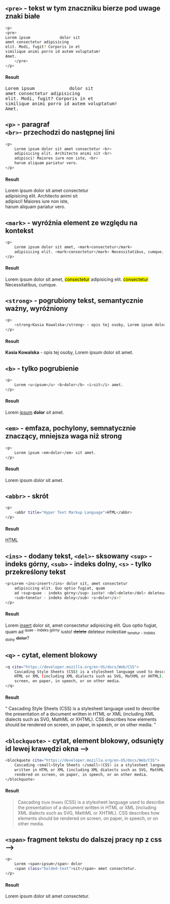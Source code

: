
## `<pre>` - tekst w tym znaczniku bierze pod uwage znaki białe
```bash
<p>
<pre>
Lorem ipsum             dolor sit
amet consectetur adipisicing 
elit. Modi, fugit? Corporis in et 
similique animi porro id autem voluptatum! 
Amet.
    </pre>
</p>
```

#### Result
<pre>Lorem ipsum             dolor sit
amet consectetur adipisicing 
elit. Modi, fugit? Corporis in et 
similique animi porro id autem voluptatum! 
Amet.
</pre>



## `<p>` - paragraf <br>`<br>`- przechodzi do następnej lini

```bash
<p>
    Lorem ipsum dolor sit amet consectetur <br>
    adipisicing elit. Architecto animi sit <br>
    adipisci! Maiores iure non iste, <br>
    harum aliquam pariatur vero.
</p>
```
#### Result
<p>
    Lorem ipsum dolor sit amet consectetur <br>
    adipisicing elit. Architecto animi sit <br>
    adipisci! Maiores iure non iste, <br>
    harum aliquam pariatur vero.
</p>

## `<mark>` - wyróżnia element ze względu na kontekst 
```bash
<p>
    Lorem ipsum dolor sit amet, <mark>consectetur</mark>
    adipisicing elit. <mark>consectetur</mark> Necessitatibus, cumque.
</p>
```
#### Result

<p>
    Lorem ipsum dolor sit amet, <mark>consectetur</mark>
    adipisicing elit. <mark>consectetur</mark> Necessitatibus, cumque.
</p>


## `<strong>` - pogrubiony tekst, semantycznie ważny, wyróżniony 
```bash
<p>
    <strong>Kasia Kowalska</strong> - opis tej osoby, Lorem ipsum dolor sit amet.
</p>
```
#### Result
<p>
    <strong>Kasia Kowalska</strong> - opis tej osoby, Lorem ipsum dolor sit amet.
</p>

## `<b>` - tylko pogrubienie 
```bash
<p>
    Lorem <u>ipsum</u> <b>dolor</b> <i>sit</i> amet.
</p>
```
#### Result

<p>
    Lorem <u>ipsum</u> <b>dolor</b> <i>sit</i> amet.
</p>

## `<em>` - emfaza, pochylony, semnatycznie znaczący, mniejsza waga niż strong 
```bash
<p>
    Lorem ipsum <em>dolor</em> sit amet.
</p>
```

#### Result
<p>
    Lorem ipsum <em>dolor</em> sit amet.
</p>

## `<abbr>` - skrót 
```bash
<p>
    <abbr title="Hyper Text Markup Language">HTML</abbr>
</p>
```
#### Result
<p>
    <abbr title="Hyper Text Markup Language">HTML</abbr>
</p>

## `<ins>` - dodany tekst, `<del>`- sksowany `<sup>` - indeks górny, `<sub>` - indeks dolny, `<s>` - tylko przekreślony tekst

```bash
<p>Lorem <ins>insert</ins> dolor sit, amet consectetur
    adipisicing elit. Quo optio fugiat, quam
    ad <sup>quae - indeks górny</sup> iusto! <del>delete</del> deleteur molestiae
    <sub>tenetur - indeks dolny</sub> <s>dolor</s>?
</p>
```
#### Result
<p>Lorem <ins>insert</ins> dolor sit, amet consectetur
    adipisicing elit. Quo optio fugiat, quam
    ad <sup>quae - indeks górny</sup> iusto! <del>delete</del> deleteur molestiae
    <sub>tenetur - indeks dolny</sub> <s>dolor</s>?
</p>

## `<q>` - cytat, element blokowy 
```bash
<q cite="https://developer.mozilla.org/en-US/docs/Web/CSS">
    Cascading Style Sheets (CSS) is a stylesheet language used to describe the presentation of a document written in
    HTML or XML (including XML dialects such as SVG, MathML or XHTML). CSS describes how elements should be rendered on
    screen, on paper, in speech, or on other media.
</q>
```
#### Result

<q cite="https://developer.mozilla.org/en-US/docs/Web/CSS">
    Cascading Style Sheets (CSS) is a stylesheet language used to describe the presentation of a document written in
    HTML or XML (including XML dialects such as SVG, MathML or XHTML). CSS describes how elements should be rendered on
    screen, on paper, in speech, or on other media.
</q>

## `<blockquote>` - cytat, element blokowy, odsunięty id lewej krawędzi okna -->
```bash
<blockquote cite="https://developer.mozilla.org/en-US/docs/Web/CSS">
    Cascading <small>Style Sheets </small>(CSS) is a stylesheet language used to describe the presentation of a document
    written in HTML or XML (including XML dialects such as SVG, MathML or XHTML). CSS describes how elements should be
    rendered on screen, on paper, in speech, or on other media.
</blockquote>
```
#### Result

<blockquote cite="https://developer.mozilla.org/en-US/docs/Web/CSS">
    Cascading <small>Style Sheets </small>(CSS) is a stylesheet language used to describe the presentation of a document
    written in HTML or XML (including XML dialects such as SVG, MathML or XHTML). CSS describes how elements should be
    rendered on screen, on paper, in speech, or on other media.
</blockquote>

## `<span>` fragment tekstu do dalszej pracy np z css -->

```bash
<p>
    Lorem <span>ipsum</span> dolor
    <span class="bolded-text">sit</span> amet consectetur.
</p>
```

#### Result
<p>
    Lorem <span>ipsum</span> dolor
    <span class="bolded-text">sit</span> amet consectetur.
</p>
